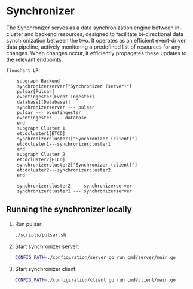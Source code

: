 # Synchronizer

The Synchronizer serves as a data synchronization engine between in-cluster and backend resources, designed to facilitate bi-directional data synchronization between the two. It operates as an efficient event-driven data pipeline, actively monitoring a predefined list of resources for any changes. When changes occur, it efficiently propagates these updates to the relevant endpoints.

```mermaid
flowchart LR

    subgraph Backend
    synchronizerserver["Synchronizer (server)"]
    pulsar[Pulsar]
    eventingester[Event Ingester]
    database[(Database)]
    synchronizerserver --- pulsar
    pulsar --- eventingester
    eventingester --- database
    end
    subgraph Cluster 1
    etcdcluster1[ETCD]
    synchronizercluster1["Synchronizer (client)"]
    etcdcluster1---synchronizercluster1
    end
    subgraph Cluster 2
    etcdcluster2[ETCD]
    synchronizercluster2["Synchronizer (client)"]
    etcdcluster2---synchronizercluster2
    end

    synchronizercluster2 --- synchronizerserver
    synchronizercluster1 --- synchronizerserver
```

## Running the synchronizer locally

1. Run pulsar:

    ```sh
    ./scripts/pulsar.sh
    ```

2. Start synchronizer server:

    ```sh
    CONFIG_PATH=./configuration/server go run cmd/server/main.go
    ```

3. Start synchronizer client:

    ```sh
    CONFIG_PATH=./configuration/client go run cmd/client/main.go
    ```
